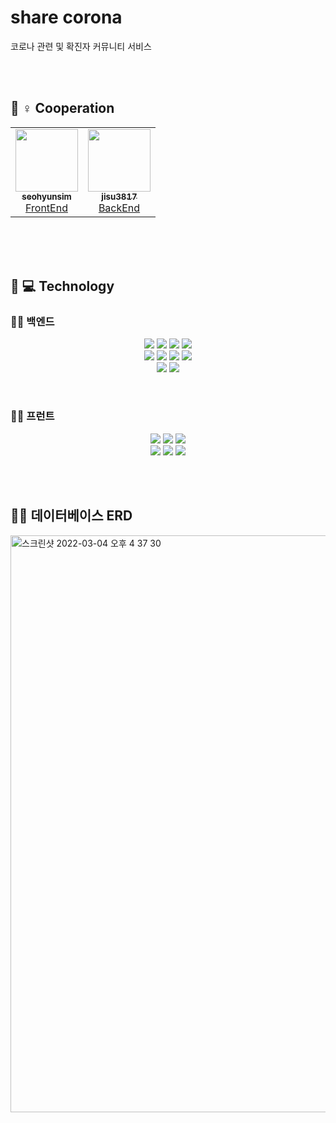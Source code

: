 # share corona

코로나 관련 및 확진자 커뮤니티 서비스

<br/><br/>

## 👯 ♀ ️Cooperation

<table>
  <tr>
     <td align="center"><a href="https://github.com/seohyunsim"><img src="https://avatars.githubusercontent.com/u/83394348?v=4" width="100px;" alt=""/><br /><sub><b>seohyunsim</b></sub></a><br /><a href="https://github.com/seohyunsim" title="Packaging/porting to new platform">FrontEnd</a></td>
        <td align="center"><a href="https://github.com/jisu3817"><img src="https://avatars.githubusercontent.com/u/79014269?v=4" width="100px;" alt=""/><br /><sub><b>jisu3817</b></sub></a><br /><a href="https://github.com/jisu3817" title="Packaging/porting to new platform">BackEnd</a></td>
</table>

<br/><br/><br/>

## 👨 💻 Technology

### 👨‍💻 백엔드

<p align="center">  
  <img src="https://img.shields.io/badge/Node.js-339933?style=flat&logo=Node.js&logoColor=white"/>
  <img src="https://img.shields.io/badge/Express-000000?style=flat&logo=Express&logoColor=white"/>
  <img src="https://img.shields.io/badge/TypeScript-3178C6?style=flat&logo=TypeScript&logoColor=white"/>
  <img src="https://img.shields.io/badge/RestFul-EF2D5E?style=flat&logoColor=white"/>

<br/>

  <img src="https://img.shields.io/badge/MariaDB-003545?style=flat&logo=MariaDB&logoColor=white"/>
  <img src="https://img.shields.io/badge/MySQL%20Workbench-4479A1?style=flat&logo=MySQL&logoColor=white"/>
  <img src="https://img.shields.io/badge/Redis-DC382D?style=flat&logo=Redis&logoColor=white"/>
  <img src="https://img.shields.io/badge/Jest-C21325?style=flat&logo=Jest&logoColor=white"/>
 
<br/>
  
  <img src="https://img.shields.io/badge/AWS-232F3E?style=flat&logo=Amazon%20AWS&logoColor=white"/>
  <img src="https://img.shields.io/badge/Linux(Ubuntu)-E95420?style=flat&logo=Ubuntu&logoColor=white"/>
</p>

</br>

### 👨‍💻 프런트

<p align="center">  
  <img src="https://img.shields.io/badge/HTML-white?logo=html5"/>
  <img src= "https://img.shields.io/badge/CSS-blue?logo=css3"/>
  <img src= "https://img.shields.io/badge/typescript-white?logo=typescript"/>
  <br/>
  <img src= "https://img.shields.io/badge/styled-components-white?logo=styled-components"/>
  <img src= "https://img.shields.io/badge/react-blue?logo=react"/>
  <img src= "https://img.shields.io/badge/vercel-black?logo=styled-vercel"/>
</p>
 
 </br>
 </br>

## 👨‍💻 데이터베이스 ERD
<img width="923" alt="스크린샷 2022-03-04 오후 4 37 30" src="https://user-images.githubusercontent.com/79014269/156726267-30d3e0fb-d741-47c0-acfe-f09ba6b0951a.png">

